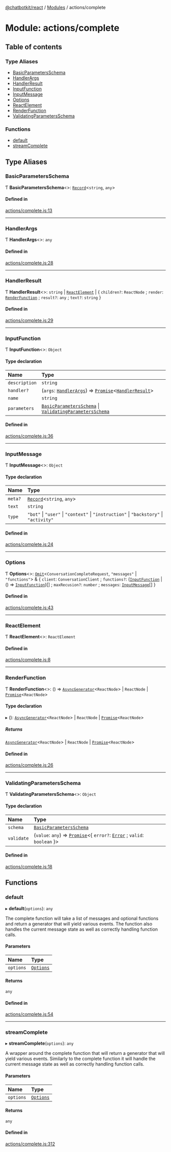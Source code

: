 [@chatbotkit/react](../README.md) / [Modules](../modules.md) / actions/complete

# Module: actions/complete

## Table of contents

### Type Aliases

- [BasicParametersSchema](actions_complete.md#basicparametersschema)
- [HandlerArgs](actions_complete.md#handlerargs)
- [HandlerResult](actions_complete.md#handlerresult)
- [InputFunction](actions_complete.md#inputfunction)
- [InputMessage](actions_complete.md#inputmessage)
- [Options](actions_complete.md#options)
- [ReactElement](actions_complete.md#reactelement)
- [RenderFunction](actions_complete.md#renderfunction)
- [ValidatingParametersSchema](actions_complete.md#validatingparametersschema)

### Functions

- [default](actions_complete.md#default)
- [streamComplete](actions_complete.md#streamcomplete)

## Type Aliases

### BasicParametersSchema

Ƭ **BasicParametersSchema**\<\>: [`Record`]( https://www.typescriptlang.org/docs/handbook/utility-types.html#recordkeys-type )\<`string`, `any`\>

#### Defined in

[actions/complete.js:13](https://github.com/chatbotkit/node-sdk/blob/main/packages/react/src/actions/complete.js#L13)

___

### HandlerArgs

Ƭ **HandlerArgs**\<\>: `any`

#### Defined in

[actions/complete.js:28](https://github.com/chatbotkit/node-sdk/blob/main/packages/react/src/actions/complete.js#L28)

___

### HandlerResult

Ƭ **HandlerResult**\<\>: `string` \| [`ReactElement`](actions_complete.md#reactelement) \| \{ `children?`: `ReactNode` ; `render`: [`RenderFunction`](actions_complete.md#renderfunction) ; `result?`: `any` ; `text?`: `string`  }

#### Defined in

[actions/complete.js:29](https://github.com/chatbotkit/node-sdk/blob/main/packages/react/src/actions/complete.js#L29)

___

### InputFunction

Ƭ **InputFunction**\<\>: `Object`

#### Type declaration

| Name | Type |
| :------ | :------ |
| `description` | `string` |
| `handler?` | (`args`: [`HandlerArgs`](actions_complete.md#handlerargs)) => [`Promise`]( https://developer.mozilla.org/docs/Web/JavaScript/Reference/Global_Objects/Promise )\<[`HandlerResult`](actions_complete.md#handlerresult)\> |
| `name` | `string` |
| `parameters` | [`BasicParametersSchema`](actions_complete.md#basicparametersschema) \| [`ValidatingParametersSchema`](actions_complete.md#validatingparametersschema) |

#### Defined in

[actions/complete.js:36](https://github.com/chatbotkit/node-sdk/blob/main/packages/react/src/actions/complete.js#L36)

___

### InputMessage

Ƭ **InputMessage**\<\>: `Object`

#### Type declaration

| Name | Type |
| :------ | :------ |
| `meta?` | [`Record`]( https://www.typescriptlang.org/docs/handbook/utility-types.html#recordkeys-type )\<`string`, `any`\> |
| `text` | `string` |
| `type` | ``"bot"`` \| ``"user"`` \| ``"context"`` \| ``"instruction"`` \| ``"backstory"`` \| ``"activity"`` |

#### Defined in

[actions/complete.js:24](https://github.com/chatbotkit/node-sdk/blob/main/packages/react/src/actions/complete.js#L24)

___

### Options

Ƭ **Options**\<\>: [`Omit`]( https://www.typescriptlang.org/docs/handbook/utility-types.html#omittype-keys )\<`ConversationCompleteRequest`, ``"messages"`` \| ``"functions"``\> & \{ `client`: `ConversationClient` ; `functions?`: ([`InputFunction`](actions_complete.md#inputfunction) \| () => [`InputFunction`](actions_complete.md#inputfunction))[] ; `maxRecusion?`: `number` ; `messages`: [`InputMessage`](actions_complete.md#inputmessage)[]  }

#### Defined in

[actions/complete.js:43](https://github.com/chatbotkit/node-sdk/blob/main/packages/react/src/actions/complete.js#L43)

___

### ReactElement

Ƭ **ReactElement**\<\>: `ReactElement`

#### Defined in

[actions/complete.js:8](https://github.com/chatbotkit/node-sdk/blob/main/packages/react/src/actions/complete.js#L8)

___

### RenderFunction

Ƭ **RenderFunction**\<\>: () => [`AsyncGenerator`]( https://developer.mozilla.org/docs/Web/JavaScript/Reference/Global_Objects/AsyncGenerator )\<`ReactNode`\> \| `ReactNode` \| [`Promise`]( https://developer.mozilla.org/docs/Web/JavaScript/Reference/Global_Objects/Promise )\<`ReactNode`\>

#### Type declaration

▸ (): [`AsyncGenerator`]( https://developer.mozilla.org/docs/Web/JavaScript/Reference/Global_Objects/AsyncGenerator )\<`ReactNode`\> \| `ReactNode` \| [`Promise`]( https://developer.mozilla.org/docs/Web/JavaScript/Reference/Global_Objects/Promise )\<`ReactNode`\>

##### Returns

[`AsyncGenerator`]( https://developer.mozilla.org/docs/Web/JavaScript/Reference/Global_Objects/AsyncGenerator )\<`ReactNode`\> \| `ReactNode` \| [`Promise`]( https://developer.mozilla.org/docs/Web/JavaScript/Reference/Global_Objects/Promise )\<`ReactNode`\>

#### Defined in

[actions/complete.js:26](https://github.com/chatbotkit/node-sdk/blob/main/packages/react/src/actions/complete.js#L26)

___

### ValidatingParametersSchema

Ƭ **ValidatingParametersSchema**\<\>: `Object`

#### Type declaration

| Name | Type |
| :------ | :------ |
| `schema` | [`BasicParametersSchema`](actions_complete.md#basicparametersschema) |
| `validate` | (`value`: `any`) => [`Promise`]( https://developer.mozilla.org/docs/Web/JavaScript/Reference/Global_Objects/Promise )\<\{ `error?`: [`Error`]( https://developer.mozilla.org/docs/Web/JavaScript/Reference/Global_Objects/Error ) ; `valid`: `boolean`  }\> |

#### Defined in

[actions/complete.js:18](https://github.com/chatbotkit/node-sdk/blob/main/packages/react/src/actions/complete.js#L18)

## Functions

### default

▸ **default**(`options`): `any`

The complete function will take a list of messages and optional functions and
return a generator that will yield various events. The function also handles
the current message state as well as correctly handling function calls.

#### Parameters

| Name | Type |
| :------ | :------ |
| `options` | [`Options`](actions_complete.md#options) |

#### Returns

`any`

#### Defined in

[actions/complete.js:54](https://github.com/chatbotkit/node-sdk/blob/main/packages/react/src/actions/complete.js#L54)

___

### streamComplete

▸ **streamComplete**(`options`): `any`

A wrapper around the complete function that will return a generator that will
yield various events. Similarly to the complete function it will handle the
current message state as well as correctly handling function calls.

#### Parameters

| Name | Type |
| :------ | :------ |
| `options` | [`Options`](actions_complete.md#options) |

#### Returns

`any`

#### Defined in

[actions/complete.js:312](https://github.com/chatbotkit/node-sdk/blob/main/packages/react/src/actions/complete.js#L312)
